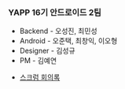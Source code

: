 ### YAPP 16기 안드로이드 2팀

 - Backend - 오성진, 최민성
 - Android - 오준택, 최창익, 이오형
 - Designer - 김성규
 - PM - 김예연
 
 >
 - [스크럼 회의록](https://docs.google.com/document/d/10qV5fEL7G-1z6SYk9_5sVi7v1GNZPMr58oeuUEJe8A4/edit#)
